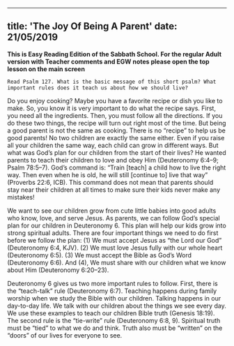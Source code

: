 ---
title: 'The Joy Of Being A Parent'
date: 21/05/2019
--

**This is Easy Reading Edition of the Sabbath School. For the regular Adult version with Teacher comments and EGW notes please open the top lesson on the main screen**

`Read Psalm 127. What is the basic message of this short psalm? What important rules does it teach us about how we should live?`

Do you enjoy cooking? Maybe you have a favorite recipe or dish you like to make. So, you know it is very important to do what the recipe says. First, you need all the ingredients. Then, you must follow all the directions. If you do these two things, the recipe will turn out right most of the time. But being a good parent is not the same as cooking. There is no “recipe” to help us be good parents! No two children are exactly the same either. Even if you raise all your children the same way, each child can grow in different ways. But what was God’s plan for our children from the start of their lives? He wanted parents to teach their children to love and obey Him (Deuteronomy 6:4–9; Psalm 78:5–7). God’s command is: “Train [teach] a child how to live the right way. Then even when he is old, he will still [continue to] live that way” (Proverbs 22:6, ICB). This command does not mean that parents should stay near their children at all times to make sure their kids never make any mistakes!

We want to see our children grow from cute little babies into good adults who know, love, and serve Jesus. As parents, we can follow God’s special plan for our children in Deuteronomy 6. This plan will help our kids grow into strong spiritual adults. There are four important things we need to do first before we follow the plan: (1) We must accept Jesus as “the Lord our God” (Deuteronomy 6:4, KJV). (2) We must love Jesus fully with our whole heart (Deuteronomy 6:5). (3) We must accept the Bible as God’s Word (Deuteronomy 6:6). And (4), We must share with our children what we know about Him (Deuteronomy 6:20–23).

Deuteronomy 6 gives us two more important rules to follow. First, there is the “teach-talk” rule (Deuteronomy 6:7). Teaching happens during family worship when we study the Bible with our children. Talking happens in our day-to-day life. We talk with our children about the things we see every day. We use these examples to teach our children Bible truth (Genesis 18:19). The second rule is the “tie-write” rule (Deuteronomy 6:8, 9). Spiritual truth must be “tied” to what we do and think. Truth also must be “written” on the “doors” of our lives for everyone to see. 